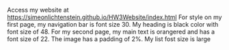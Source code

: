 Access my website at https://simeonlichtenstein.github.io/HW3Website/index.html
For style on my first page, my navigation bar is font size 30. My heading is black color with font size of 48. 
For my second page, my main text is orangered and has a font size of 22. The image has a padding of 2%. My list fost size is large 
